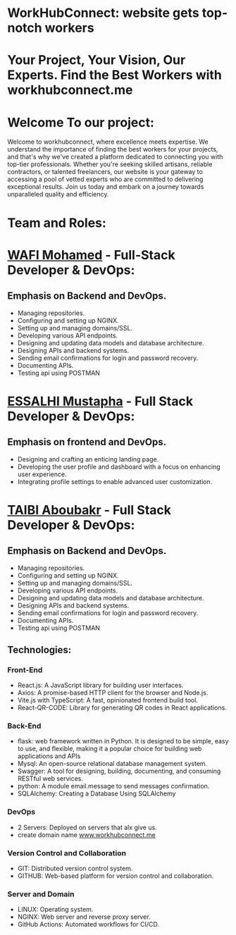 # WorkHubConnect: website gets top-notch workers

# Your Project, Your Vision, Our Experts. Find the Best Workers with workhubconnect.me

# Welcome To our project:

Welcome to workhubconnect, where excellence meets expertise. We understand the importance of finding the best workers for your projects, and that's why we've created a platform dedicated to connecting you with top-tier professionals. Whether you're seeking skilled artisans, reliable contractors, or talented freelancers, our website is your gateway to accessing a pool of vetted experts who are committed to delivering exceptional results. Join us today and embark on a journey towards unparalleled quality and efficiency.

# Team and Roles:

# [WAFI Mohamed](https://www.linkedin.com/in/mohamed-wafi-a65277273/) - Full-Stack Developer & DevOps:

## Emphasis on Backend and DevOps.

- Managing repositories.
- Configuring and setting up NGINX.
- Setting up and managing domains/SSL.
- Developing various API endpoints.
- Designing and updating data models and database architecture.
- Designing APIs and backend systems.
- Sending email confirmations for login and password recovery.
- Documenting APIs.
- Testing api using POSTMAN

# [ESSALHI Mustapha](https://www.linkedin.com/in/essalhi-mustapha-98749b268/) - Full Stack Developer & DevOps:

## Emphasis on frontend and DevOps.

- Designing and crafting an enticing landing page.
- Developing the user profile and dashboard with a focus on enhancing user experience.
- Integrating profile settings to enable advanced user customization.

# [TAIBI Aboubakr](https://www.linkedin.com/in/aboubakr-taibi-ba5b25149/) - Full Stack Developer & DevOps:

## Emphasis on Backend and DevOps.

- Managing repositories.
- Configuring and setting up NGINX.
- Setting up and managing domains/SSL.
- Developing various API endpoints.
- Designing and updating data models and database architecture.
- Designing APIs and backend systems.
- Sending email confirmations for login and password recovery.
- Documenting APIs.
- Testing api using POSTMAN

## Technologies:

### Front-End

- React.js: A JavaScript library for building user interfaces.
- Axios: A promise-based HTTP client for the browser and Node.js.
- Vite.js with TypeScript: A fast, opinionated frontend build tool.
- React-QR-CODE: Library for generating QR codes in React applications.

### Back-End

- flask: web framework written in Python. It is designed to be simple, easy to use, and flexible, making it a popular choice for building web applications and APIs
- Mysql: An open-source relational database management system.
- Swagger: A tool for designing, building, documenting, and consuming RESTful web services.
- python: A module email.message to send messages confirmation.
- SQLAlchemy: Creating a Database Using SQLAlchemy

### DevOps

- 2 Servers: Deployed on servers that alx give us.
- create domain name www.workhubconnect.me

### Version Control and Collaboration

- GIT: Distributed version control system.
- GITHUB: Web-based platform for version control and collaboration.

### Server and Domain

- LINUX: Operating system.
- NGINX: Web server and reverse proxy server.
- GitHub Actions: Automated workflows for CI/CD.
